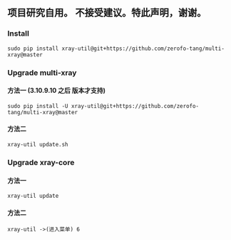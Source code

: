 ## 项目研究自用。 不接受建议。特此声明，谢谢。
### Install
```
sudo pip install xray-util@git+https://github.com/zerofo-tang/multi-xray@master
```
### Upgrade multi-xray
#### 方法一 (3.10.9.10 之后 版本才支持)
```
sudo pip install -U xray-util@git+https://github.com/zerofo-tang/multi-xray@master
```
#### 方法二
```
xray-util update.sh
```
### Upgrade xray-core
#### 方法一
```
xray-util update
```
#### 方法二
```
xray-util ->(进入菜单) 6
```
